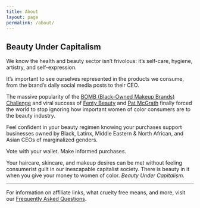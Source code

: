 ```yaml
---
title: About
layout: page
permalink: /about/
---
```


## Beauty Under Capitalism

We know the health and beauty sector isn’t frivolous: it’s self-care, hygiene, artistry, and self-expression.

It’s important to see ourselves represented in the products we consume, from the brand’s daily social media posts to their CEO.

The massive popularity of the [BOMB (Black-Owned Makeup Brands) Challenge](https://www.youtube.com/watch?v=3wUc3srYfPI) and viral success of [Fenty Beauty]() and [Pat McGrath]() finally forced the world to stop ignoring how important women of color consumers are to the beauty industry.

Feel confident in your beauty regimen knowing your purchases support businesses owned by Black, Latinx, Middle Eastern & North African, and Asian CEOs of marginalized genders.

Vote with your wallet. Make informed purchases.

Your haircare, skincare, and makeup desires can be met without feeling consumerist guilt in our inescapable capitalist society. There is beauty in it when you give your money to women of color. _Beauty Under Capitalism_.

---

For information on affiliate links, what cruelty free means, and more, visit our [Frequently Asked Questions](/faq).
